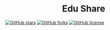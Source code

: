 <p align="center">
 <h1 align="center">Edu Share</h1>
</p>

[![GitHub stars](https://img.shields.io/github/stars/HoTrungY/Edu_Share)](https://github.com/HoTrungY/Edu_Share/stargazers)
[![GitHub forks](https://img.shields.io/github/forks/HoTrungY/Edu_Share?color=orange)](https://github.com/HoTrungY/Edu_Share/network)
[![GitHub license](https://img.shields.io/github/license/HoTrungY/Edu_Share)](https://github.com/HoTrungY/Edu_Share/blob/main/LICENSE)
